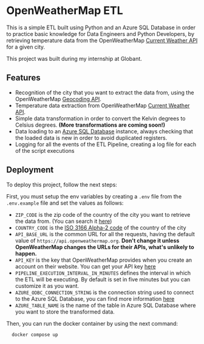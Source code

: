 
# OpenWeatherMap ETL

This is a simple ETL built using Python and an Azure SQL Database in order to practice basic knowledge for Data Engineers and Python Developers, by retrieving temperature data from the OpenWeatherMap [Current Weather API](https://openweathermap.org/current) for a given city.

This project was built during my internship at Globant.


## Features

- Recognition of the city that you want to extract the data from, using the OpenWeatherMap [Geocoding API](https://openweathermap.org/api/geocoding-api).
- Temperature data extraction from OpenWeatherMap [Current Weather API](https://openweathermap.org/current).
- Simple data transformation in order to convert the Kelvin degrees to Celsius degrees. **(More transformations are coming soon!)**
- Data loading to an [Azure SQL Database](https://azure.microsoft.com/es-es/products/azure-sql/database/) instance, always checking that the loaded data is new in order to avoid duplicated registers.
- Logging for all the events of the ETL Pipeline, creating a log file for each of the script executions


## Deployment

To deploy this project, follow the next steps:

First, you must setup the env variables by creating a `.env` file from the `.env.example` file and set the values as follows:
- `ZIP_CODE` is the zip code of the country of the city you want to retrieve the data from. (You can search it [here](https://worldpostalcode.com/))
-  `COUNTRY_CODE` is the [ISO 3166 Alpha-2 code](https://www.iso.org/obp/ui/#search) of the country of the city
- `API_BASE_URL` is the common URL for all the requests, having the default value of `https://api.openweathermap.org`. **Don't change it unless OpenWeatherMap changes the URLs for their APIs, what's unlikely to happen.**
- `API_KEY` is the key that OpenWeatherMap provides when you create an account on their website. You can get your API key [here](https://home.openweathermap.org/api_keys)
- `PIPELINE_EXECUTION_INTERVAL_IN_MINUTES` defines the interval in which the ETL will be executing. By default is set in five minutes but you can customize it as you want.
- `AZURE_ODBC_CONNECTION_STRING` is the connection string used to connect to the Azure SQL Database, you can find more information [here](https://learn.microsoft.com/en-us/azure/azure-sql/database/connect-query-content-reference-guide?view=azuresql#get-adonet-connection-information-optional---sql-database-only)
- `AZURE_TABLE_NAME` is the name of the table in Azure SQL Database where you want to store the transformed data.

Then, you can run the docker container by using the next command:
```bash
  docker compose up
```

